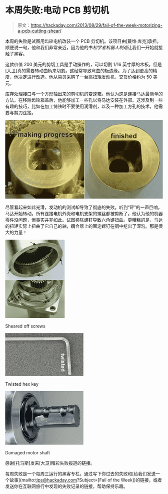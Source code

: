 # 本周失败:电动 PCB 剪切机

> 原文：<https://hackaday.com/2013/08/29/fail-of-the-week-motorizing-a-pcb-cutting-shear/>

本周的失败是试图用齿轮电机改装一个 PCB 剪切机。该项目由[戴维·库克]承担。顺便说一句，他和我们非常亲近，因为他的书*初学者机器人制造*让我们一开始就接触了黑客。

这款价值 200 美元的剪切工具是手动操作的，可以切割 1/16 英寸厚的木板。但是[大卫]真的需要转动曲柄来切割。这经常导致弯曲的板边缘。为了达到更高的精度，他决定进行改造。他从易贝采购了一台高扭矩发动机，交货价格约为 50 美元。

库存处理接口与一个方形轴出来的剪切机的变速箱。他认为这是连接马达最简单的方法。在移除齿轮箱盖后，他能够加工一些孔以将马达安装在外部。这涉及到一些有趣的技巧，比如在加工铸铁时不要使用润滑剂，以及一种加工方孔的技术，他需要与剪刀连接。

![fail-shear-coupler](img/f7756e3dcd97e542615bdd10d07fea9a.png)

尽管看起来如此光滑，发动机的测试却导致了彻底的失败。听到“砰”的一声巨响，马达开始转动。所有连接电机外壳和电机支架的螺丝都被剪断了。他认为他的机器零件没问题，但事实并非如此。试图移除螺钉导致六角键扭曲。更糟糕的是，马达的扭矩实际上扭曲了它自己的轴，耦合器上的固定螺钉在钢中挖出了深沟。那是很大的力量！

[![](img/f048b89313013c1abc93772c7842300b.png)](https://hackaday.com/2013/08/29/fail-of-the-week-motorizing-a-pcb-cutting-shear/01-fail-shear-damage/)

Sheared off screws

[![](img/0389f5b51daa28fa4882fe3881ce3597.png)](https://hackaday.com/2013/08/29/fail-of-the-week-motorizing-a-pcb-cutting-shear/02-fail-shear-damage/)

Twisted hex key

[![](img/5ed050457a190e4531073bf90a619bbf.png)](https://hackaday.com/2013/08/29/fail-of-the-week-motorizing-a-pcb-cutting-shear/03-fail-shear-damage/)

Damaged motor shaft

感谢[托马斯]发来[大卫]精彩失败报道的链接。

每周失败是一个每周三运行的黑客专栏。通过写下你过去的失败和[给我们发送一个故事](mailto:tips@hackaday.com?Subject=[Fail of the Week])的链接，或者发送你在互联网旅行中发现的失败记录的链接，帮助保持乐趣。